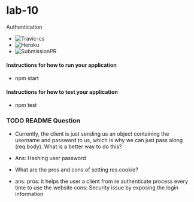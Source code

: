 # lab-10
Authentication

* ![Travic-cs](https://www.travis-ci.com/meron-401n14/lab-10)
* ![Heroku](http://xyz.com)
* ![SubmissionPR](https://github.com/meron-401n14/lab-10/pull/1)

#### Instructions for how to run your application
  * npm start
#### Instructions for how to test your application
  * npm test



### TODO README Question
  * Currently, the client is just sending us an object containing the username and password to us, which is why we can just pass along (req.body). What is a better way to do this?

  * Ans: Hashing user password 

  * What are the pros and cons of setting res.cookie?
  * ans: pros: it helps the user a client from re authenticate process every time to use the website
       cons:  Security issue by exposing the login information 
